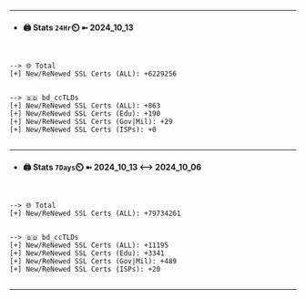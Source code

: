 

---
- #### 🖨️ **Stats** `24Hr`⏲️ ➼ 2024_10_13
```console


--> 🌐 Total
[+] New/ReNewed SSL Certs (ALL): +6229256


--> 🇧🇩 bd_ccTLDs
[+] New/ReNewed SSL Certs (ALL): +863
[+] New/ReNewed SSL Certs (Edu): +190
[+] New/ReNewed SSL Certs (Gov|Mil): +29
[+] New/ReNewed SSL Certs (ISPs): +0


```

---
- #### 🖨️ **Stats** `7Days`⏲️ ➼ 2024_10_13 <--> 2024_10_06
```console


--> 🌐 Total
[+] New/ReNewed SSL Certs (ALL): +79734261


--> 🇧🇩 bd_ccTLDs
[+] New/ReNewed SSL Certs (ALL): +11195
[+] New/ReNewed SSL Certs (Edu): +3341
[+] New/ReNewed SSL Certs (Gov|Mil): +489
[+] New/ReNewed SSL Certs (ISPs): +20


```

---

